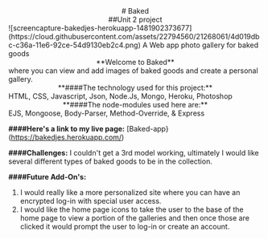 <center># Baked</center>
<center>##Unit 2 project</center>
![screencapture-bakedjes-herokuapp-1481902373677](https://cloud.githubusercontent.com/assets/22794560/21268061/4d019dbc-c36a-11e6-92ce-54d9130eb2c4.png)
A Web app photo gallery for baked goods

<center>**Welcome to Baked**</center>
where you can view and add images of baked goods and create a personal gallery.

<center>**####The technology used for this project:**</center>
HTML, CSS, Javascript, Json, Node.Js, Mongo, Heroku, Photoshop

<center>**####The node-modules used here are:**</center>
EJS, Mongoose, Body-Parser, Method-Override, & Express

**####Here's a link to my live page:**
[Baked-app}(https://bakedjes.herokuapp.com/)


**####Challenges:**
I couldn't get a 3rd model working, ultimately I would like several different
types of baked goods to be in the collection.

**####Future Add-On's:**
1.  I would really like a more personalized site where you can have an encrypted log-in
with special user access.
1.  I would like the home page icons to take the user to the base of the home page to view a portion of the galleries and then once those are clicked it would prompt the user to log-in or create an account.  
